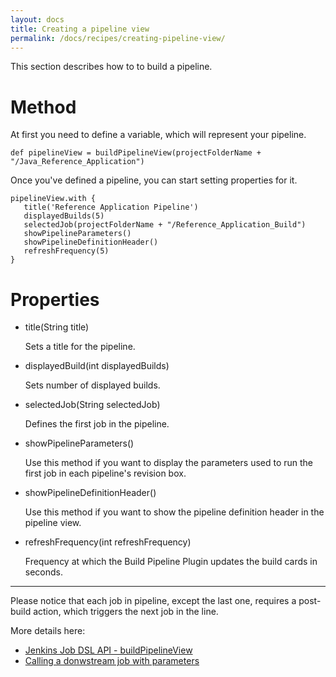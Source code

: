 ```yaml
---
layout: docs
title: Creating a pipeline view
permalink: /docs/recipes/creating-pipeline-view/
---
```


This section describes how to to build a pipeline.

# Method

At first you need to define a variable, which will represent your pipeline.

```
def pipelineView = buildPipelineView(projectFolderName + "/Java_Reference_Application")
```

Once you've defined a pipeline, you can start setting properties for it.

```
pipelineView.with {
   title('Reference Application Pipeline')
   displayedBuilds(5)
   selectedJob(projectFolderName + "/Reference_Application_Build")
   showPipelineParameters()
   showPipelineDefinitionHeader()
   refreshFrequency(5)
}
```

# Properties

* title(String title)

  Sets a title for the pipeline.

* displayedBuild(int displayedBuilds)
  
  Sets number of displayed builds.
  
* selectedJob(String selectedJob)
  
  Defines the first job in the pipeline. 

* showPipelineParameters()
  
  Use this method if you want to display the parameters used to run the first job in each pipeline's revision box.
  
* showPipelineDefinitionHeader()

  Use this method if you want to show the pipeline definition header in the pipeline view.
  
* refreshFrequency(int refreshFrequency)

  Frequency at which the Build Pipeline Plugin updates the build cards in seconds.
  
---

Please notice that each job in pipeline, except the last one, requires a post-build action, which triggers the next job in the line.

More details here:

- [Jenkins Job DSL API - buildPipelineView](https://jenkinsci.github.io/job-dsl-plugin/#method/javaposse.jobdsl.dsl.DslFactory.buildPipelineView)
- [Calling a donwstream job with parameters](https://mibzzz.github.io/adop-cartridges-cookbook/docs/recipes/calling-downstream-job/)
